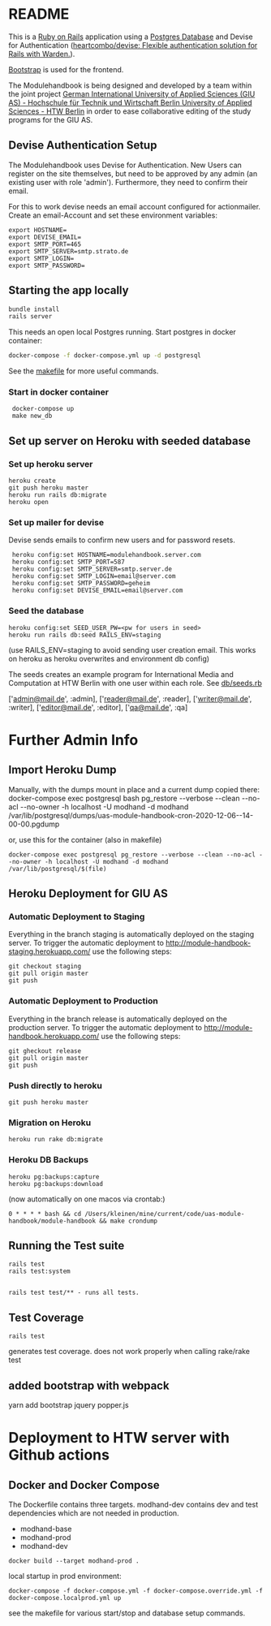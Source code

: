 # README

This is a [Ruby on Rails](https://rubyonrails.org) application using a
[Postgres Database](https://www.postgresql.org) and Devise for Authentication
([heartcombo/devise: Flexible authentication solution for Rails with Warden.](https://github.com/heartcombo/devise)).

[Bootstrap](https://getbootstrap.com) is used for the frontend.

The Modulehandbook is being designed and developed by a team within the joint project
[German International University of Applied Sciences (GIU AS) - Hochschule für Technik und Wirtschaft Berlin University of Applied Sciences - HTW Berlin](https://www.htw-berlin.de/forschung/online-forschungskatalog/projekte/projekt/?eid=2839)
in order to ease collaborative editing of the study programs for the GIU AS.

## Devise Authentication Setup

The Modulehandbook uses Devise for Authentication. New Users can register
on the site themselves, but need to be approved by any admin (an existing user
with role 'admin'). Furthermore, they need to confirm their email.

For this to work devise needs an email account configured for actionmailer.
Create an email-Account and set these environment variables:

```
export HOSTNAME=
export DEVISE_EMAIL=
export SMTP_PORT=465
export SMTP_SERVER=smtp.strato.de
export SMTP_LOGIN=
export SMTP_PASSWORD=
```


## Starting the app locally

```bash
bundle install
rails server
```
This needs an open local Postgres running.
Start postgres in docker container:
```bash
docker-compose -f docker-compose.yml up -d postgresql
```

See the [makefile](./makefile) for more useful commands.

### Start in docker container

     docker-compose up
     make new_db

## Set up server on Heroku with seeded database

### Set up heroku server

```
heroku create
git push heroku master
heroku run rails db:migrate
heroku open

```

### Set up mailer for devise
Devise sends emails to confirm new users and for password resets.


```
 heroku config:set HOSTNAME=modulehandbook.server.com
 heroku config:set SMTP_PORT=587
 heroku config:set SMTP_SERVER=smtp.server.de
 heroku config:set SMTP_LOGIN=email@server.com
 heroku config:set SMTP_PASSWORD=geheim
 heroku config:set DEVISE_EMAIL=email@server.com
```

### Seed the database

```
heroku config:set SEED_USER_PW=<pw for users in seed>
heroku run rails db:seed RAILS_ENV=staging
```

(use RAILS_ENV=staging to avoid sending user creation email. This works on
heroku as heroku overwrites and environment db config)

The seeds creates an example program for International Media and Computation at
HTW Berlin with one user within each role. See [db/seeds.rb](db/seeds.rb)

   ['admin@mail.de', :admin],
   ['reader@mail.de', :reader],
   ['writer@mail.de', :writer],
   ['editor@mail.de', :editor],
   ['qa@mail.de', :qa]

# Further Admin Info

## Import Heroku Dump

Manually, with the dumps mount in place and a current dump copied there:
  docker-compose exec postgresql bash
  pg_restore --verbose --clean --no-acl --no-owner -h localhost -U modhand -d modhand /var/lib/postgresql/dumps/uas-module-handbook-cron-2020-12-06--14-00-00.pgdump

or, use this for the container (also in makefile)

    docker-compose exec postgresql pg_restore --verbose --clean --no-acl --no-owner -h localhost -U modhand -d modhand /var/lib/postgresql/$(file)

## Heroku Deployment for GIU AS

### Automatic Deployment to Staging

Everything in the branch staging is automatically deployed on the staging server. To trigger the automatic deployment to http://module-handbook-staging.herokuapp.com/ use the following steps:

    git checkout staging
    git pull origin master
    git push


### Automatic Deployment to Production

Everything in the branch release is automatically deployed on the production server. To trigger the automatic deployment to http://module-handbook.herokuapp.com/ use the following steps:

    git gheckout release
    git pull origin master
    git push

### Push directly to heroku

    git push heroku master

### Migration on Heroku

    heroku run rake db:migrate


### Heroku DB Backups

    heroku pg:backups:capture
    heroku pg:backups:download

(now automatically on one macos via crontab:)

    0 * * * * bash && cd /Users/kleinen/mine/current/code/uas-module-handbook/module-handbook && make crondump

## Running the Test suite

    rails test
    rails test:system


    rails test test/** - runs all tests.

## Test Coverage

    rails test

generates test coverage. does not work properly when calling rake/rake test

## added bootstrap with webpack
yarn add bootstrap jquery popper.js


# Deployment to HTW server with Github actions

## Docker and Docker Compose
The Dockerfile contains three targets. modhand-dev contains dev and test
dependencies which are not needed in production.

 - modhand-base
 - modhand-prod
 - modhand-dev

```
docker build --target modhand-prod .
```

local startup in prod environment:

```
docker-compose -f docker-compose.yml -f docker-compose.override.yml -f docker-compose.localprod.yml up
```

see the makefile for various start/stop and database setup commands.
